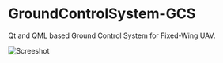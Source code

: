 # GroundControlSystem-GCS

Qt and QML based Ground Control System for Fixed-Wing UAV.

![Screeshot](https://github.com/acikgozf/GroundControlSystem-GCS/assets/56433607/cbba60ae-0e28-49f3-aa31-11de1c069255)

